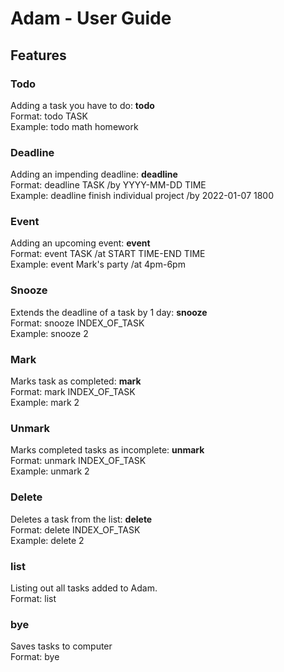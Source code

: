 # Adam - User Guide

## Features 

### Todo

Adding a task you have to do: **todo**  
Format: todo TASK  
Example: todo math homework  

### Deadline

Adding an impending deadline: **deadline**  
Format: deadline TASK /by YYYY-MM-DD TIME  
Example: deadline finish individual project /by 2022-01-07 1800  

### Event

Adding an upcoming event: **event**  
Format: event TASK /at START TIME-END TIME  
Example: event Mark's party /at 4pm-6pm  

### Snooze
Extends the deadline of a task by 1 day: **snooze**  
Format: snooze INDEX_OF_TASK  
Example: snooze 2  

### Mark
Marks task as completed: **mark**  
Format: mark INDEX_OF_TASK  
Example: mark 2  

### Unmark
Marks completed tasks as incomplete: **unmark**  
Format: unmark INDEX_OF_TASK  
Example: unmark 2 

### Delete
Deletes a task from the list: **delete**  
Format: delete INDEX_OF_TASK  
Example: delete 2 

### list
Listing out all tasks added to Adam.  
Format: list 

### bye
Saves tasks to computer   
Format: bye 
